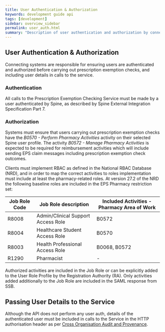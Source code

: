 ```yaml
---
title: User Authentication & Authorization
keywords: development guide api
tags: [development]
sidebar: overview_sidebar
permalink: user_auth.html
summary: "Description of user authentication and authorization by connecting systems "
---
```


## User Authentication & Authorization ##

Connecting systems are responsible for ensuring users are authenticated and authorized before carrying out prescription exemption checks, and including user details in calls to the service.

### Authentication ###
All calls to the Prescription Exemption Checking Service must be made by a user authenticated by Spine, as described by Spine External Integration Specification Part 7.

### Authorization ###
Systems must ensure that users carrying out prescription exemption checks have the *B0570 - Perform Pharmacy Activities* activity on their selected Spine user profile. The activity *B0572 -  Manage Pharmacy Activities* is expected to be required for reimbursement activities which will include sending EPS claim messages including prescription exemption check outcomes.

Clients must implement RBAC as defined in the National RBAC Database (NRD), and in order to map the correct activities to roles implementation must include at least the pharmacy-related roles. At version 27.2 of the NRD the following baseline roles are included in the EPS Pharmacy restriction set:

| Job Role Code | Job Role description      | Included Activities - Pharmacy Area of Work |
|-------|-------------------------------------|---------------|
| R8008	| Admin/Clinical Support Access Role  | B0572         |
| R8004	| Healthcare Student Access Role      | B0570         |
| R8003	| Health Professional Access Role     | B0068, B0572  |
| R1290	| Pharmacist                          | -             |

Authorized activities are included in the Job Role or can be explicitly added to the User Role Profile by the Registration Authority (RA). Only activities added additionally to the Job Role are included in the SAML response from SSB.

## Passing User Details to the Service ##

Although the API does not perform any user auth, details of the authenticated user must be included in calls to the Service in the HTTP authorisation header as per [Cross Organisation Audit and Provenance](cross_organisation_audit_and_provenance.html).
